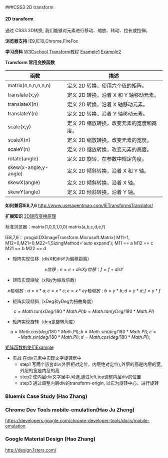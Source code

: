 ###CSS3 2D transform
#### 2D transform
通过 CSS3 2D转换, 我们能够对元素进行移动、缩放、转动、拉长或拉伸。

**浏览器支持**
IE9,IE10,Chrome,FireFox

**学习资料**
[W3Cschool Transform教程][3]
[Example1][4]
[Example2][5]

**Transform 常用变换函数**

|函数|	描述|
|----| -----|
|matrix(n,n,n,n,n,n)|	定义 2D 转换，使用六个值的矩阵。|
|translate(x,y)|	定义 2D 转换，沿着 X 和 Y 轴移动元素。|
|translateX(n) | 定义 2D 转换，沿着 X 轴移动元素。|
|translateY(n) | 定义 2D 转换，沿着 Y 轴移动元素。|
|scale(x,y) | 定义 2D 缩放转换，改变元素的宽度和高度。|
|scaleX(n) | 定义 2D 缩放转换，改变元素的宽度。|
|scaleY(n) | 定义 2D 缩放转换，改变元素的高度。|
|rotate(angle) | 定义 2D 旋转，在参数中规定角度。|
|skew(x-angle,y-angle) | 定义 2D 倾斜转换，沿着 X 和 Y 轴。|
|skewX(angle)|定义 2D 倾斜转换，沿着 X 轴。|
|skewY(angle)|定义 2D 倾斜转换，沿着 Y 轴。|


**如何兼容IE8,7,6**
http://www.useragentman.com/IETransformsTranslator/

**扩展知识**
[2D矩阵变换原理][2]

标准浏览器：matrix(1,0,0,1,0,0)
            matrix(a,b,c,d,e,f)

IE8,7,6：   progid:DXImageTransform.Microsoft.Matrix(
             M11=1, M12=0,M21=0,M22=1,SizingMethod='auto expand');
            M11 == a
            M12 == c
            M21 == b
            M22 == d

- 矩阵实现位移（disX和disY为偏移距离）
```math
x位移: e = e + disX 
y位移：f = f + disY
```
- 矩阵实现缩放（x和y为缩放倍数）
```math   
x轴缩放: a = x*a; c=x*c;  e=x*e
y轴缩放: b = y*b; d=y*d;  f=y*f
```
- 矩阵实现倾斜（xDeg和yDeg为扭曲角度）
```math
c = Math.tan(xDeg/180*Math.PI)
b = Math.tan(yDeg/180*Math.PI)
```
- 矩阵实现旋转（deg是旋转角度）
```math
a = Math.cos(deg/180*Math.PI);
b = Math.sin(deg/180*Math.PI);
c = -Math.sin(deg/180*Math.PI);
d = Math.cos(deg/180*Math.PI);
```
[矩阵函数的使用Example][0]

- 实战 在div元素中实现文字旋转居中
    - step1 写两个嵌套div(外层相对定位，内层绝对定位),外层的高是内层的宽,外层的宽是内层的高
    - step2 使内层div文字居中,可选,通过left,top调整内层div的位置 
    - step3 通过调整内层div的transform-origin, 以它为旋转中心，进行旋转

[0]:http://jsfiddle.net/hjzheng/xz4DG/2/
[1]:http://www.cnblogs.com/Clingingboy/archive/2010/10/17/1853559.html
[2]:http://www.useragentman.com/blog/2011/01/07/css3-matrix-transform-for-the-mathematically-challenged/
[3]:http://www.w3school.com.cn/css3/css3_2dtransform.asp
[4]:http://jsfiddle.net/hjzheng/BJU3P/
[5]:http://jsfiddle.net/hjzheng/UjuT5/2/
[6]:http://www.gbtags.com/gb/share/2388.htm

### Bluemix Case Study (Hao Zhang)
### Chrome Dev Tools mobile-emulation(Hao Ju Zheng)
https://developers.google.com/chrome-developer-tools/docs/mobile-emulation
### Google Material Design (Hao Zhang) 
http://design.1sters.com/